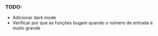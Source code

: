 ### TODO:
- Adicionar dark mode
- Verificar por que as funções bugam quando o número de entrada é muito grande